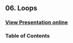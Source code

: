## 06. Loops
### [View Presentation online](https://rawgit.com/TelerikAcademy/CSharp-Part-1/master/06.%20Loops/slides/index.html)
### Table of Contents

